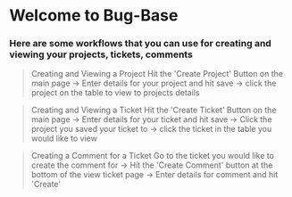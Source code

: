 # Welcome to Bug-Base

### Here are some workflows that you can use for creating and viewing your projects, tickets, comments

> Creating and Viewing a Project
Hit the 'Create Project' Button on the main page -> Enter details for your project and hit save -> click the project on the table to view to projects details

> Creating and Viewing a Ticket
Hit the 'Create Ticket' Button on the main page -> Enter details for your ticket and hit save -> Click the project you saved your ticket to -> click the ticket in the table you would like to view

> Creating a Comment for a Ticket
Go to the ticket you would like to create the comment for -> Hit the 'Create Comment' button at the bottom of the view ticket page -> Enter details for comment and hit 'Create'
